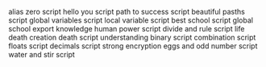 alias zero script
hello you script
path to success script
beautiful pasths script
global variables script
local variable script
best school script
global school export
knowledge human power script
divide and rule script
life death creation death script
understanding binary script
combination script
floats script
decimals script
strong encryption
eggs and odd number script
water and stir script
